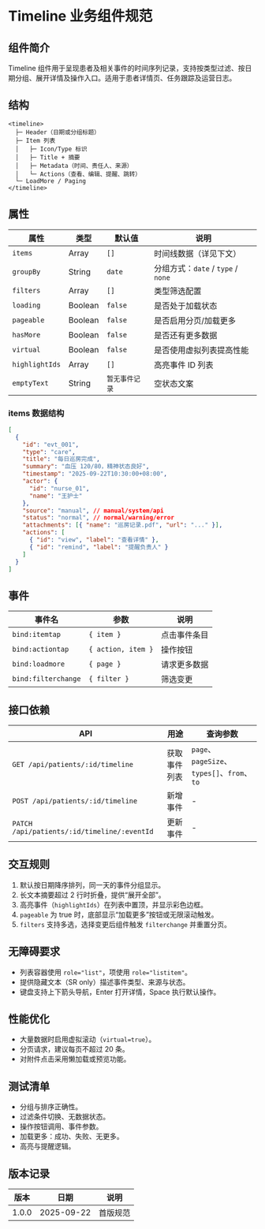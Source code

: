 ﻿# Timeline 业务组件规范

## 组件简介

Timeline 组件用于呈现患者及相关事件的时间序列记录，支持按类型过滤、按日期分组、展开详情及操作入口。适用于患者详情页、任务跟踪及运营日志。

## 结构

```
<timeline>
  ├─ Header（日期或分组标题）
  ├─ Item 列表
  │   ├─ Icon/Type 标识
  │   ├─ Title + 摘要
  │   ├─ Metadata（时间、责任人、来源）
  │   └─ Actions（查看、编辑、提醒、跳转）
  └─ LoadMore / Paging
</timeline>
```

## 属性

| 属性           | 类型    | 默认值         | 说明                               |
| -------------- | ------- | -------------- | ---------------------------------- |
| `items`        | Array   | `[]`           | 时间线数据（详见下文）             |
| `groupBy`      | String  | `date`         | 分组方式：`date` / `type` / `none` |
| `filters`      | Array   | `[]`           | 类型筛选配置                       |
| `loading`      | Boolean | `false`        | 是否处于加载状态                   |
| `pageable`     | Boolean | `false`        | 是否启用分页/加载更多              |
| `hasMore`      | Boolean | `false`        | 是否还有更多数据                   |
| `virtual`      | Boolean | `false`        | 是否使用虚拟列表提高性能           |
| `highlightIds` | Array   | `[]`           | 高亮事件 ID 列表                   |
| `emptyText`    | String  | `暂无事件记录` | 空状态文案                         |

### items 数据结构

```json
[
  {
    "id": "evt_001",
    "type": "care",
    "title": "每日巡房完成",
    "summary": "血压 120/80，精神状态良好",
    "timestamp": "2025-09-22T10:30:00+08:00",
    "actor": {
      "id": "nurse_01",
      "name": "王护士"
    },
    "source": "manual", // manual/system/api
    "status": "normal", // normal/warning/error
    "attachments": [{ "name": "巡房记录.pdf", "url": "..." }],
    "actions": [
      { "id": "view", "label": "查看详情" },
      { "id": "remind", "label": "提醒负责人" }
    ]
  }
]
```

## 事件

| 事件名              | 参数               | 说明         |
| ------------------- | ------------------ | ------------ |
| `bind:itemtap`      | `{ item }`         | 点击事件条目 |
| `bind:actiontap`    | `{ action, item }` | 操作按钮     |
| `bind:loadmore`     | `{ page }`         | 请求更多数据 |
| `bind:filterchange` | `{ filter }`       | 筛选变更     |

## 接口依赖

| API                                         | 用途         | 查询参数                                    |
| ------------------------------------------- | ------------ | ------------------------------------------- |
| `GET /api/patients/:id/timeline`            | 获取事件列表 | `page`、`pageSize`、`types[]`、`from`、`to` |
| `POST /api/patients/:id/timeline`           | 新增事件     | -                                           |
| `PATCH /api/patients/:id/timeline/:eventId` | 更新事件     | -                                           |

## 交互规则

1. 默认按日期降序排列，同一天的事件分组显示。
2. 长文本摘要超过 2 行时折叠，提供“展开全部”。
3. 高亮事件（`highlightIds`）在列表中置顶，并显示彩色边框。
4. `pageable` 为 true 时，底部显示“加载更多”按钮或无限滚动触发。
5. `filters` 支持多选，选择变更后组件触发 `filterchange` 并重置分页。

## 无障碍要求

- 列表容器使用 `role="list"`，项使用 `role="listitem"`。
- 提供隐藏文本（SR only）描述事件类型、来源与状态。
- 键盘支持上下箭头导航，Enter 打开详情，Space 执行默认操作。

## 性能优化

- 大量数据时启用虚拟滚动（`virtual=true`）。
- 分页请求，建议每页不超过 20 条。
- 对附件点击采用懒加载或预览功能。

## 测试清单

- 分组与排序正确性。
- 过滤条件切换、无数据状态。
- 操作按钮调用、事件参数。
- 加载更多：成功、失败、无更多。
- 高亮与提醒逻辑。

## 版本记录

| 版本  | 日期       | 说明     |
| ----- | ---------- | -------- |
| 1.0.0 | 2025-09-22 | 首版规范 |

